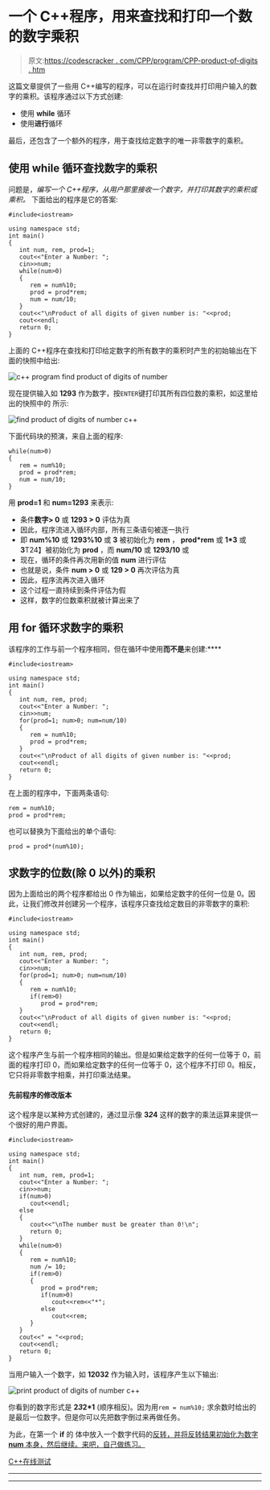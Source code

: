 # 一个 C++程序，用来查找和打印一个数的数字乘积

> 原文:[https://codescracker . com/CPP/program/CPP-product-of-digits . htm](https://codescracker.com/cpp/program/cpp-product-of-digits.htm)

这篇文章提供了一些用 C++编写的程序，可以在运行时查找并打印用户输入的数字的乘积。该程序通过以下方式创建:

*   使用 **while** 循环
*   使用**进行**循环

最后，还包含了一个额外的程序，用于查找给定数字的唯一非零数字的乘积。

## 使用 while 循环查找数字的乘积

问题是，*编写一个 C++程序，从用户那里接收一个数字，并打印其数字的乘积或乘积。* 下面给出的程序是它的答案:

```
#include<iostream>

using namespace std;
int main()
{
   int num, rem, prod=1;
   cout<<"Enter a Number: ";
   cin>>num;
   while(num>0)
   {
      rem = num%10;
      prod = prod*rem;
      num = num/10;
   }
   cout<<"\nProduct of all digits of given number is: "<<prod;
   cout<<endl;
   return 0;
}
```

上面的 C++程序在查找和打印给定数字的所有数字的乘积时产生的初始输出在下面的快照中给出:

![c++ program find product of digits of number](../Images/678454ae5b5f5ab832784132bfdc2515.png)

现在提供输入如 **1293** 作为数字，按`ENTER`键打印其所有四位数的乘积，如这里给出的快照中的 所示:

![find product of digits of number c++](../Images/1797d5d43c41a8f74c78df5a90335a50.png)

下面代码块的预演，来自上面的程序:

```
while(num>0)
{
   rem = num%10;
   prod = prod*rem;
   num = num/10;
}
```

用 **prod=1** 和 **num=1293** 来表示:

*   条件**数字> 0** 或 **1293 > 0** 评估为真
*   因此，程序流进入循环内部，所有三条语句被逐一执行
*   即 **num%10** 或 **1293%10** 或 **3** 被初始化为 **rem** ， **prod*rem** 或 **1*3** 或**3**T24】被初始化为 **prod** ，而 **num/10** 或 **1293/10** 或
*   现在，循环的条件再次用新的值 **num** 进行评估
*   也就是说，条件 **num > 0** 或 **129 > 0** 再次评估为真
*   因此，程序流再次进入循环
*   这个过程一直持续到条件评估为假
*   这样，数字的位数乘积就被计算出来了

## 用 for 循环求数字的乘积

该程序的工作与前一个程序相同，但在循环中使用**而不是**来创建:****

```
#include<iostream>

using namespace std;
int main()
{
   int num, rem, prod;
   cout<<"Enter a Number: ";
   cin>>num;
   for(prod=1; num>0; num=num/10)
   {
      rem = num%10;
      prod = prod*rem;
   }
   cout<<"\nProduct of all digits of given number is: "<<prod;
   cout<<endl;
   return 0;
}
```

在上面的程序中，下面两条语句:

```
rem = num%10;
prod = prod*rem;
```

也可以替换为下面给出的单个语句:

```
prod = prod*(num%10);
```

## 求数字的位数(除 0 以外)的乘积

因为上面给出的两个程序都给出 0 作为输出，如果给定数字的任何一位是 0。因此，让我们修改并创建另一个程序，该程序只查找给定数目的非零数字的乘积:

```
#include<iostream>

using namespace std;
int main()
{
   int num, rem, prod;
   cout<<"Enter a Number: ";
   cin>>num;
   for(prod=1; num>0; num=num/10)
   {
      rem = num%10;
      if(rem>0)
         prod = prod*rem;
   }
   cout<<"\nProduct of all digits of given number is: "<<prod;
   cout<<endl;
   return 0;
}
```

这个程序产生与前一个程序相同的输出。但是如果给定数字的任何一位等于 0，前面的程序打印 0，而如果给定数字的任何一位等于 0，这个程序不打印 0。相反，它只将非零数字相乘，并打印乘法结果。

#### 先前程序的修改版本

这个程序是以某种方式创建的，通过显示像 **3*2*4** 这样的数字的乘法运算来提供一个很好的用户界面。

```
#include<iostream>

using namespace std;
int main()
{
   int num, rem, prod=1;
   cout<<"Enter a Number: ";
   cin>>num;
   if(num>0)
      cout<<endl;
   else
   {
      cout<<"\nThe number must be greater than 0!\n";
      return 0;
   }
   while(num>0)
   {
      rem = num%10;
      num /= 10;
      if(rem>0)
      {
         prod = prod*rem;
         if(num>0)
            cout<<rem<<"*";
         else
            cout<<rem;
      }
   }
   cout<<" = "<<prod;
   cout<<endl;
   return 0;
}
```

当用户输入一个数字，如 **12032** 作为输入时，该程序产生以下输出:

![print product of digits of number c++](../Images/66df9c0a6e8adba62367b96f3c44d227.png)

你看到的数字形式是 **2*3*2*1** (顺序相反)。因为用`rem = num%10;` 求余数时给出的是最后一位数字。但是你可以先把数字倒过来再做任务。

为此，在第一个 **if** 的 体中放入一个数字代码的[反转，并将反转结果初始化为数字 **num** 本身，然后继续。来吧，自己做练习。](/cpp/program/cpp-program-reverse-numbers.htm)

[C++在线测试](/exam/showtest.php?subid=3)

* * *

* * *